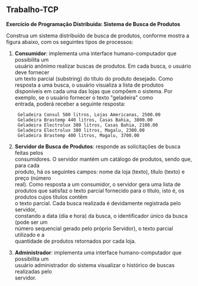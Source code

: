 ## Trabalho-TCP

**Exercício de	Programação Distribuída:	Sistema	de	Busca	de	Produtos**

Construa	um	sistema	distribuído	de	busca	de	produtos,	conforme	mostra	a	figura	abaixo,	com	
os	seguintes	tipos	de	processos:

1. **Consumidor**:	implementa	uma	interface	humano-computador	que	possibilita	um	
usuário anônimo realizar	buscas	de	produtos.	Em	cada	busca,	o	usuário	deve	fornecer	
um	texto	parcial (substring)	do	título	do	produto	desejado. Como	resposta	a	uma	
busca,	o	usuário	visualiza	a lista	de	produtos	disponíveis	em	cada	uma das lojas	que	
compõem	o	sistema. Por exemplo,	se	o	usuário	fornecer	o	texto	"geladeira"	como	
entrada,	poderá	receber	a	seguinte	resposta:

        Geladeira Consul 500 litros, Lojas Americanas, 2500.00
        Geladeira Brastemp 440 litros, Casas Bahia, 3800.00
        Geladeira Electrolux 380 litros, Casas Bahia, 2100.00
        Geladeira Electrolux 380 litros, Magalu, 2300.00
        Geladeira Brastemp 400 litros, Magalu, 3700.00

2. **Servidor	de	Busca	de	Produtos**:	responde	as	solicitações	de	busca	feitas	pelos	
consumidores.	O	servidor	mantém	um	catálogo	de	produtos,	sendo	que,	para	cada	
produto,	há	os	seguintes campos:	nome	da	loja (texto),	título (texto)	e	preço (número	
real). Como	resposta	a	um	consumidor,	o	servidor	gera	uma	lista	de	produtos	que	
satisfaz	o	texto	parcial	fornecido para	o	título,	isto	é,	os	produtos	cujos	títulos	contêm	
o	texto	parcial.	Cada	busca	realizada	é	devidamente	registrada	pelo	servidor,	
constando	a	data	(dia	e	hora)	da	busca,	o	identificador	único da	busca (pode	ser	um	
número	sequencial	gerado	pelo	próprio	Servidor),	o	texto	parcial	utilizado e	a	
quantidade	de	produtos	retornados	por	cada	loja.  
  
1. **Administrador**:	implementa	uma	interface	humano-computador	que	possibilita	um	
usuário	administrador	do	sistema visualizar	o	histórico	de	buscas	realizadas	pelo	
servidor.